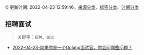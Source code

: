 :alarm_clock: 更新时间: 2022-04-23 12:59:46。[来源分类](../README.md)、[标签分类](../TAGS.md)、[时间分类](../TIMELINE.md)

## 招聘面试


> 关键字：`招聘`、`面试`



- [2022-04-23-如果你是一个Golang面试官，你会问哪些问题？](https://toutiao.io/k/0acpnu3) 